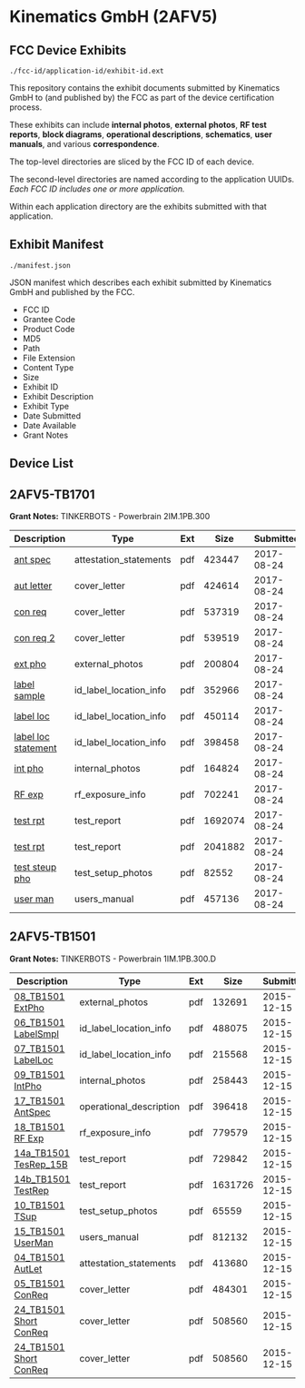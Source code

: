 # Kinematics GmbH (2AFV5)
## FCC Device Exhibits

```
./fcc-id/application-id/exhibit-id.ext
```

This repository contains the exhibit documents submitted by Kinematics GmbH to (and published by) the FCC as part of the device certification process.

These exhibits can include **internal photos**, **external photos**, **RF test reports**, **block diagrams**, **operational descriptions**, **schematics**, **user manuals**, and various **correspondence**.

The top-level directories are sliced by the FCC ID of each device.

The second-level directories are named according to the application UUIDs. *Each FCC ID includes one or more application.*

Within each application directory are the exhibits submitted with that application. 

## Exhibit Manifest

```
./manifest.json
```

JSON manifest which describes each exhibit submitted by Kinematics GmbH and published by the FCC.

- FCC ID
- Grantee Code
- Product Code
- MD5
- Path
- File Extension
- Content Type
- Size
- Exhibit ID
- Exhibit Description
- Exhibit Type
- Date Submitted
- Date Available
- Grant Notes

## Device List
## 2AFV5-TB1701
**Grant Notes:** TINKERBOTS - Powerbrain 2IM.1PB.300

| Description | Type | Ext | Size | Submitted | Available |
| ----------- | ---- | --- | ---- | --------- | --------- |
| [ant spec](2AFV5-TB1701/f982ff3b20a5def1089c4d0295f010f3/3525476.pdf) | attestation_statements | pdf | 423447 | 2017-08-24 | 2017-08-24 |
| [aut letter](2AFV5-TB1701/f982ff3b20a5def1089c4d0295f010f3/3525407.pdf) | cover_letter | pdf | 424614 | 2017-08-24 | 2017-08-24 |
| [con req](2AFV5-TB1701/f982ff3b20a5def1089c4d0295f010f3/3525408.pdf) | cover_letter | pdf | 537319 | 2017-08-24 | 2017-08-24 |
| [con req 2](2AFV5-TB1701/f982ff3b20a5def1089c4d0295f010f3/3525478.pdf) | cover_letter | pdf | 539519 | 2017-08-24 | 2017-08-24 |
| [ext pho](2AFV5-TB1701/f982ff3b20a5def1089c4d0295f010f3/3525412.pdf) | external_photos | pdf | 200804 | 2017-08-24 | 2018-02-20 |
| [label sample](2AFV5-TB1701/f982ff3b20a5def1089c4d0295f010f3/3525409.pdf) | id_label_location_info | pdf | 352966 | 2017-08-24 | 2017-08-24 |
| [label loc](2AFV5-TB1701/f982ff3b20a5def1089c4d0295f010f3/3525410.pdf) | id_label_location_info | pdf | 450114 | 2017-08-24 | 2017-08-24 |
| [label loc statement](2AFV5-TB1701/f982ff3b20a5def1089c4d0295f010f3/3525411.pdf) | id_label_location_info | pdf | 398458 | 2017-08-24 | 2017-08-24 |
| [int pho](2AFV5-TB1701/f982ff3b20a5def1089c4d0295f010f3/3525413.pdf) | internal_photos | pdf | 164824 | 2017-08-24 | 2018-02-20 |
| [RF exp](2AFV5-TB1701/f982ff3b20a5def1089c4d0295f010f3/3525477.pdf) | rf_exposure_info | pdf | 702241 | 2017-08-24 | 2017-08-24 |
| [test rpt](2AFV5-TB1701/f982ff3b20a5def1089c4d0295f010f3/3525418.pdf) | test_report | pdf | 1692074 | 2017-08-24 | 2017-08-24 |
| [test rpt](2AFV5-TB1701/f982ff3b20a5def1089c4d0295f010f3/3525419.pdf) | test_report | pdf | 2041882 | 2017-08-24 | 2017-08-24 |
| [test steup pho](2AFV5-TB1701/f982ff3b20a5def1089c4d0295f010f3/3525414.pdf) | test_setup_photos | pdf | 82552 | 2017-08-24 | 2018-02-20 |
| [user man](2AFV5-TB1701/f982ff3b20a5def1089c4d0295f010f3/3525474.pdf) | users_manual | pdf | 457136 | 2017-08-24 | 2018-02-20 |
## 2AFV5-TB1501
**Grant Notes:** TINKERBOTS - Powerbrain 1IM.1PB.300.D

| Description | Type | Ext | Size | Submitted | Available |
| ----------- | ---- | --- | ---- | --------- | --------- |
| [08_TB1501 ExtPho](2AFV5-TB1501/9cd70c72ae943401de23d4bb4ae41405/2842008.pdf) | external_photos | pdf | 132691 | 2015-12-15 | 2016-06-12 |
| [06_TB1501 LabelSmpl](2AFV5-TB1501/9cd70c72ae943401de23d4bb4ae41405/2842002.pdf) | id_label_location_info | pdf | 488075 | 2015-12-15 | 2015-12-15 |
| [07_TB1501 LabelLoc](2AFV5-TB1501/9cd70c72ae943401de23d4bb4ae41405/2842007.pdf) | id_label_location_info | pdf | 215568 | 2015-12-15 | 2015-12-15 |
| [09_TB1501 IntPho](2AFV5-TB1501/9cd70c72ae943401de23d4bb4ae41405/2842009.pdf) | internal_photos | pdf | 258443 | 2015-12-15 | 2016-06-12 |
| [17_TB1501 AntSpec](2AFV5-TB1501/9cd70c72ae943401de23d4bb4ae41405/2842035.pdf) | operational_description | pdf | 396418 | 2015-12-15 | 2015-12-15 |
| [18_TB1501 RF Exp](2AFV5-TB1501/9cd70c72ae943401de23d4bb4ae41405/2842043.pdf) | rf_exposure_info | pdf | 779579 | 2015-12-15 | 2015-12-15 |
| [14a_TB1501 TesRep_15B](2AFV5-TB1501/9cd70c72ae943401de23d4bb4ae41405/2842019.pdf) | test_report | pdf | 729842 | 2015-12-15 | 2015-12-15 |
| [14b_TB1501 TestRep](2AFV5-TB1501/9cd70c72ae943401de23d4bb4ae41405/2842020.pdf) | test_report | pdf | 1631726 | 2015-12-15 | 2015-12-15 |
| [10_TB1501 TSup](2AFV5-TB1501/9cd70c72ae943401de23d4bb4ae41405/2842012.pdf) | test_setup_photos | pdf | 65559 | 2015-12-15 | 2016-06-12 |
| [15_TB1501 UserMan](2AFV5-TB1501/9cd70c72ae943401de23d4bb4ae41405/2842021.pdf) | users_manual | pdf | 812132 | 2015-12-15 | 2016-06-12 |
| [04_TB1501 AutLet](2AFV5-TB1501/9cd70c72ae943401de23d4bb4ae41405/2841998.pdf) | attestation_statements | pdf | 413680 | 2015-12-15 | 2015-12-15 |
| [05_TB1501 ConReq](2AFV5-TB1501/9cd70c72ae943401de23d4bb4ae41405/2842000.pdf) | cover_letter | pdf | 484301 | 2015-12-15 | 2015-12-15 |
| [24_TB1501 Short ConReq](2AFV5-TB1501/9cd70c72ae943401de23d4bb4ae41405/2842048.pdf) | cover_letter | pdf | 508560 | 2015-12-15 | 2015-12-15 |
| [24_TB1501 Short ConReq](2AFV5-TB1501/9cd70c72ae943401de23d4bb4ae41405/2842048.pdf) | cover_letter | pdf | 508560 | 2015-12-15 | 2015-12-15 |
